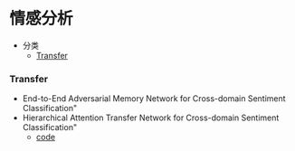 # 情感分析


- 分类
    - [Transfer](###transfer)


### Transfer
- End-to-End Adversarial Memory Network for Cross-domain Sentiment Classification"
- Hierarchical Attention Transfer Network for Cross-domain Sentiment Classification"
    - [code](https://github.com/hsqmlzno1/HATN)